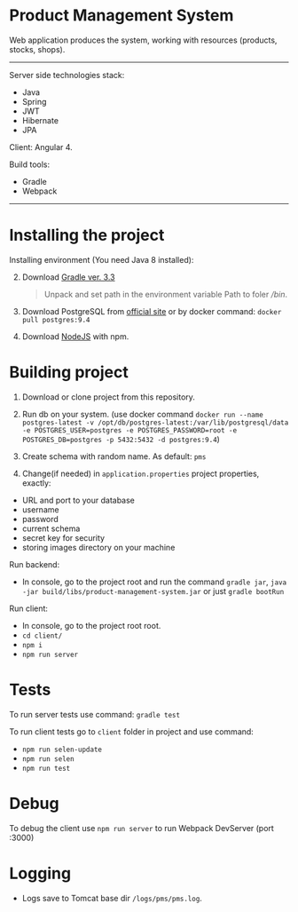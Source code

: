 Product Management System
=========================
Web application produces the system, working with resources (products, stocks, shops).

***

Server side technologies stack: 
- Java
- Spring
- JWT
- Hibernate
- JPA

Client: Angular 4.

Build tools: 
- Gradle
- Webpack

***

Installing the project
===================================
Installing environment (You need Java 8 installed):

2. Download [Gradle ver. 3.3](https://gradle.org/install#manually)
    >Unpack and set path in the environment variable Path to foler */bin*.
 
3. Download PostgreSQL from [official site](https://www.postgresql.org/download/windows/) or by docker command: `docker pull postgres:9.4`

4. Download [NodeJS](https://nodejs.org/en/download/) with npm.

Building project
================
1. Download or clone project from this repository.

2. Run db on your system. (use docker command `docker run --name postgres-latest -v /opt/db/postgres-latest:/var/lib/postgresql/data -e POSTGRES_USER=postgres -e POSTGRES_PASSWORD=root -e POSTGRES_DB=postgres -p 5432:5432 -d postgres:9.4`)

3. Create schema with random name. As default: `pms`

4. Change(if needed) in `application.properties` project properties, exactly:
 - URL and port to your database
 - username
 - password
 - current schema
 - secret key for security
 - storing images directory on your machine

Run backend:

- In console, go to the project root and run the command `gradle jar`, `java -jar build/libs/product-management-system.jar` or just `gradle bootRun`

Run client:

- In console, go to the project root root.
- `cd client/`
- `npm i`
- `npm run server`

Tests
=====
To run server tests use command: `gradle test`

To run client tests go to `client` folder in project and use command: 
* `npm run selen-update`
* `npm run selen`
* `npm run test`

Debug
=====
To debug the client use `npm run server` to run Webpack DevServer (port :3000)

Logging
=======
* Logs save to Tomcat base dir `/logs/pms/pms.log`.